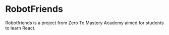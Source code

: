 # RobotFriends

Robotfriends is a project from Zero To Mastery Academy aimed for students to learn React.
